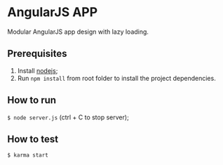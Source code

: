 # AngularJS APP
Modular AngularJS app design with lazy loading.

## Prerequisites
1. Install [nodejs](https://nodejs.org/);
2. Run `npm install` from root folder to install the project dependencies.

## How to run
`$ node server.js` (ctrl + C to stop server);

## How to test
`$ karma start`
